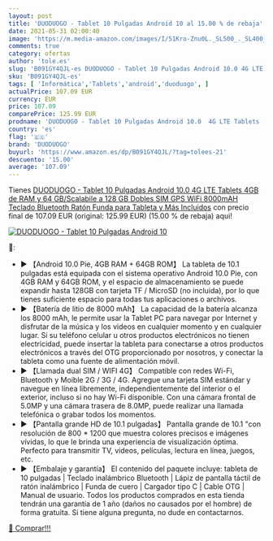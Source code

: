 ```yaml
---
layout: post
title: 'DUODUOGO - Tablet 10 Pulgadas Android 10 al 15.00 % de rebaja'
date: 2021-05-31 02:00:40
image: 'https://m.media-amazon.com/images/I/51Kro-Znu0L._SL500_._SL400_.jpg'
comments: true
category: ofertas
author: 'tole.es'
slug: 'B091GY4QJL-es DUODUOGO - Tablet 10 Pulgadas Android 10.0 4G LTE Tablets...'
sku: 'B091GY4QJL-es'
tags: [ 'Informática','Tablets','android','duoduogo', ]
actualPrice: 107.09 EUR
currency: EUR
price: 107.09
comparePrice: 125.99 EUR
prodname: 'DUODUOGO - Tablet 10 Pulgadas Android 10.0  4G LTE Tablets  4GB de RAM y 64 GB/Scalabile a 128 GB  Dobles SIM  GPS  WiFi  8000mAH Teclado Bluetooth  Ratón  Funda para Tableta y Más Incluidos'
country: 'es'
flag: '🇪🇸'
brand: 'DUODUOGO'
buyurl: 'https://www.amazon.es/dp/B091GY4QJL/?tag=tolees-21'
descuento: '15.00'
average: '107.09'
---
```


Tienes [DUODUOGO - Tablet 10 Pulgadas Android 10.0  4G LTE Tablets  4GB de RAM y 64 GB/Scalabile a 128 GB  Dobles SIM  GPS  WiFi  8000mAH Teclado Bluetooth  Ratón  Funda para Tableta y Más Incluidos](https://www.amazon.es/dp/B091GY4QJL/?tag=tolees-21) con precio final de  107.09 EUR (original: 125.99 EUR) (15.00 %  de rebaja) aqui!

[![DUODUOGO - Tablet 10 Pulgadas Android 10](https://m.media-amazon.com/images/I/51Kro-Znu0L._SL500_._SL400_.jpg)](https://www.amazon.es/dp/B091GY4QJL/?tag=tolees-21)

🔎:

- ▶ 【Android 10.0 Pie, 4GB RAM + 64GB ROM】 La tableta de 10.1 pulgadas está equipada con el sistema operativo Android 10.0 Pie, con 4GB RAM y 64GB ROM, y el espacio de almacenamiento se puede expandir hasta 128GB con tarjeta TF / MicroSD (no incluida), por lo que tienes suficiente espacio para todas tus aplicaciones o archivos.
- ▶ 【Batería de litio de 8000 mAh】 La capacidad de la batería alcanza los 8000 mAh, le permite usar la Tablet PC para navegar por Internet y disfrutar de la música y los videos en cualquier momento y en cualquier lugar. Si su teléfono celular u otros productos electrónicos no tienen electricidad, puede insertar la tableta para conectarse a otros productos electrónicos a través del OTG proporcionado por nosotros, y conectar la tableta como una fuente de alimentación móvil.
- ▶ 【Llamada dual SIM / WIFI 4G】 Compatible con redes Wi-Fi, Bluetooth y Moible 2G / 3G / 4G. Agregue una tarjeta SIM estándar y navegue en línea libremente, independientemente del interior o el exterior, incluso si no hay Wi-Fi disponible. Con una cámara frontal de 5.0MP y una cámara trasera de 8.0MP, puede realizar una llamada telefónica o grabar todos los momentos.
- ▶ 【Pantalla grande HD de 10.1 pulgadas】 Pantalla grande de 10.1 "con resolución de 800 * 1200 que muestra colores precisos e imágenes vívidas, lo que le brinda una experiencia de visualización óptima. Perfecto para transmitir TV, videos, películas, lectura en línea, juegos, etc.
- ▶ 【Embalaje y garantía】 El contenido del paquete incluye: tableta de 10 pulgadas | Teclado inalámbrico Bluetooth | Lápiz de pantalla táctil de ratón inalámbrico | Funda de cuero | Cargador tipo C | Cable OTG | Manual de usuario. Todos los productos comprados en esta tienda tendrán una garantía de 1 año (daños no causados ​​por el hombre) de forma gratuita. Si tiene alguna pregunta, no dude en contactarnos.

[🛒 Comprar!!!](https://www.amazon.es/dp/B091GY4QJL/?tag=tolees-21)
